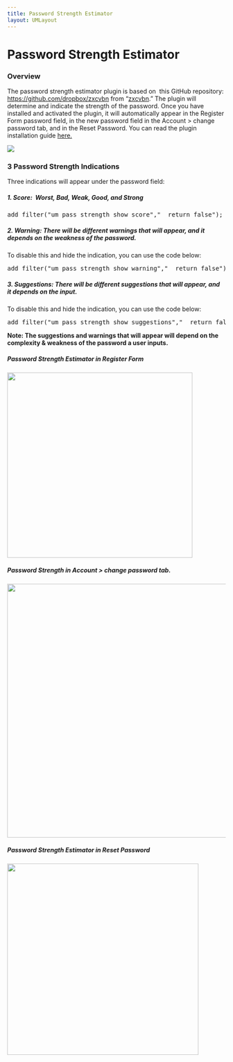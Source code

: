 ```yaml
---
title: Password Strength Estimator 
layout: UMLayout
---
```

# Password Strength Estimator


### Overview
<p>
	 The password strength estimator plugin is based on  this GitHub repository: 
	<a href="https://github.com/dropbox/zxcvbn">https://github.com/dropbox/zxcvbn</a> from “<a href="https://github.com/dropbox/zxcvbn">zxcvbn</a>.” The plugin will determine and indicate the strength of the password. Once you have installed and activated the plugin, it will automatically appear in the Register Form password field, in the new password field in the Account > change password tab, and in the Reset Password. You can read the plugin installation guide <a href="https://ultimatemember.github.io/Extended/article/1663-download-installation-of-the-basic-extensions">here.</a></p><p>
	<img src="https://s3.amazonaws.com/helpscout.net/docs/assets/561c96629033600a7a36d662/images/6337021c9f7c1931ee005603/file-EXDL4wy08J.png"></p>

### 3 Password Strength Indications
<p>
	 Three indications will appear under the password field:</p><h5>1. Score:  Worst, Bad, Weak, Good, and Strong</h5>
<pre>add_filter("um_pass_strength_show_score","__return_false");
</pre><h5>2. Warning: There will be different warnings that will appear, and it depends on the weakness of the password.</h5>
 To disable this and hide the indication, you can use the code below:
<pre>add_filter("um_pass_strength_show_warning","__return_false");
</pre><h5> 3. Suggestions: There will be different suggestions that will appear, and it depends on the input.</h5>
 To disable this and hide the indication, you can use the code below:
<pre>add_filter("um_pass_strength_show_suggestions","__return_false");
</pre><p class="callout-blue">
	<strong>Note: The suggestions and warnings that will appear will depend on the complexity & weakness of the password a user inputs.</strong></p><h5>Password Strength Estimator in Register Form</h5><p>
	<img src="https://s3.amazonaws.com/helpscout.net/docs/assets/561c96629033600a7a36d662/images/6336fe089f7c1931ee0055dd/file-5QoC1C6trB.png" style="width: 427px;"></p><h5>Password Strength in Account > change password tab.</h5><p>
	<img src="https://s3.amazonaws.com/helpscout.net/docs/assets/561c96629033600a7a36d662/images/633700143f38fe1e4686294b/file-izqG9y1niy.png" style="width: 585px;" alt=""></p><h5>Password Strength Estimator in Reset Password</h5><p>
	<img src="https://s3.amazonaws.com/helpscout.net/docs/assets/561c96629033600a7a36d662/images/63370512e1c306062a1d341c/file-6RrFi5cREU.png" style="width: 441px;"></p>
